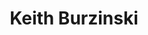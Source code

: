 ---
avatar: /images/people/keith.jpg
avatar_small: /images/people/keith_small.jpg
bio: "Computer/electronics/embedded/home automation/pro-lighting/3-D printing enthusiast...sometimes
  I even make stuff. \U0001F609"
homepage: null
instagram: null
linkedin: null
title: Keith Burzinski
twitter: null
type: guest
username: keith
youtube: null
---